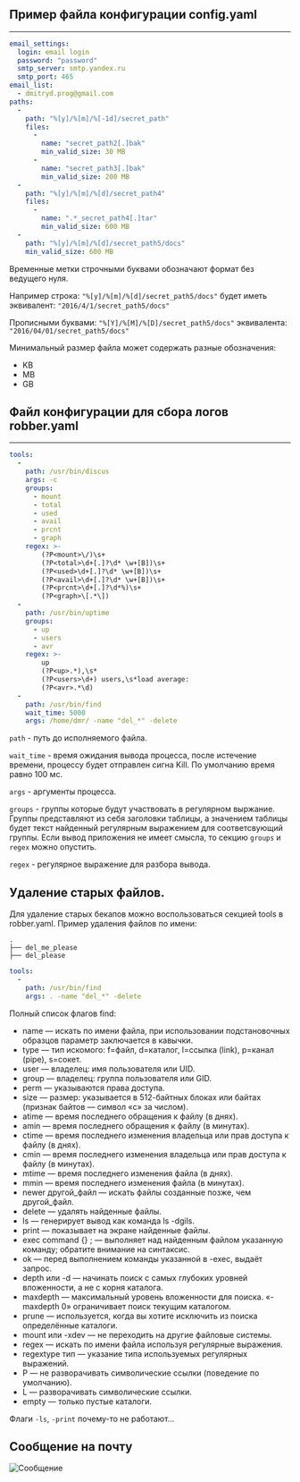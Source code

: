 ## Пример файла конфигурации config.yaml
---
```yaml
email_settings:
  login: email login
  password: "password"
  smtp_server: smtp.yandex.ru
  smtp_port: 465
email_list:
  - dmitryd.prog@gmail.com
paths:
  -
    path: "%[y]/%[m]/%[-1d]/secret_path"
    files:
      -
        name: "secret_path2[.]bak"
        min_valid_size: 30 MB
      -
        name: "secret_path3[.]bak"
        min_valid_size: 200 MB
  -
    path: "%[y]/%[m]/%[d]/secret_path4"
    files:
      -
        name: ".*_secret_path4[.]tar"
        min_valid_size: 600 MB
  -
    path: "%[y]/%[m]/%[d]/secret_path5/docs"
    min_valid_size: 600 MB
```
Временные метки строчными буквами обозначают формат без ведущего нуля.

Например строка: `"%[y]/%[m]/%[d]/secret_path5/docs"` будет иметь эквивалент: `"2016/4/1/secret_path5/docs"`

Прописными буквами: `"%[Y]/%[M]/%[D]/secret_path5/docs"` эквивалента: `"2016/04/01/secret_path5/docs"`

Минимальный размер файла может содержать разные обозначения:
  * KB
  * MB
  * GB

## Файл конфигурации для сбора логов robber.yaml
---
```yaml
tools:
  -
    path: /usr/bin/discus
    args: -c
    groups:
      - mount
      - total
      - used
      - avail
      - prcnt
      - graph
    regex: >-
        (?P<mount>\/)\s+
        (?P<total>\d+[.]?\d* \w+[B])\s+
        (?P<used>\d+[.]?\d* \w+[B])\s+
        (?P<avail>\d+[.]?\d* \w+[B])\s+
        (?P<prcnt>\d+[.]?\d*%)\s+
        (?P<graph>\[.*\])
  -
    path: /usr/bin/uptime
    groups:
      - up
      - users
      - avr
    regex: >-
        up
        (?P<up>.*),\s*
        (?P<users>\d+) users,\s*load average:
        (?P<avr>.*\d)
  -
    path: /usr/bin/find
    wait_time: 5000
    args: /home/dmr/ -name "del_*" -delete
```
`path` - путь до исполняемого файла.

`wait_time` - время ожидания вывода процесса, после истечение времени, процессу будет
отправлен сигна Kill. По умолчанию время равно 100 мс.

`args` - аргументы процесса.

`groups` - группы которые будут участвовать в регулярном выржание.
Группы представляют из себя заголовки таблицы, а значением таблицы будет текст найденный
регулярным выражением для соответсвующий группы. Если вывод приложения не имеет смысла, то секцию
`groups` и `regex` можно опустить.

`regex` - регулярное выражение для разбора вывода.
## Удаление старых файлов.
Для удаление старых бекапов можно воспользоваться секцией tools в robber.yaml.
Пример удаления файлов по имени:
```
.
├── del_me_please
├── del_please

```
```yaml
tools:
  -
    path: /usr/bin/find
    args: . -name "del_*" -delete
```

Полный список флагов find:
* name — искать по имени файла, при использовании подстановочных образцов параметр заключается в кавычки.
* type — тип искомого: f=файл, d=каталог, l=ссылка (link), p=канал (pipe), s=сокет.
* user — владелец: имя пользователя или UID.
* group — владелец: группа пользователя или GID.
* perm — указываются права доступа.
* size — размер: указывается в 512-байтных блоках или байтах (признак байтов — символ «c» за числом).
* atime — время последнего обращения к файлу (в днях).
* amin — время последнего обращения к файлу (в минутах).
* ctime — время последнего изменения владельца или прав доступа к файлу (в днях).
* cmin — время последнего изменения владельца или прав доступа к файлу (в минутах).
* mtime — время последнего изменения файла (в днях).
* mmin — время последнего изменения файла (в минутах).
* newer другой_файл — искать файлы созданные позже, чем другой_файл.
* delete — удалять найденные файлы.
* ls — генерирует вывод как команда ls -dgils.
* print — показывает на экране найденные файлы.
* exec command {} \; — выполняет над найденным файлом указанную команду; обратите внимание на синтаксис.
* ok — перед выполнением команды указанной в -exec, выдаёт запрос.
* depth или -d — начинать поиск с самых глубоких уровней вложенности, а не с корня каталога.
* maxdepth — максимальный уровень вложенности для поиска. «-maxdepth 0» ограничивает поиск текущим каталогом.
* prune — используется, когда вы хотите исключить из поиска определённые каталоги.
* mount или -xdev — не переходить на другие файловые системы.
* regex — искать по имени файла используя регулярные выражения.
* regextype тип — указание типа используемых регулярных выражений.
* P — не разворачивать символические ссылки (поведение по умолчанию).
* L — разворачивать символические ссылки.
* empty — только пустые каталоги.

Флаги `-ls`, `-print` почему-то не работают...


## Сообщение на почту
![Сообщение](http://storage1.static.itmages.ru/i/16/0423/h_1461432682_2094362_119a6cf381.png)
